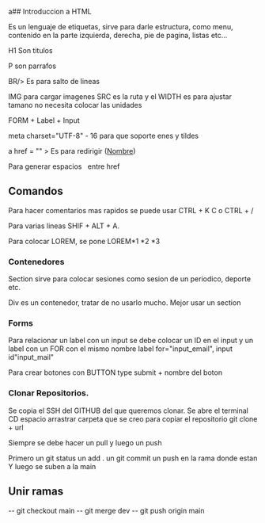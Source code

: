 a## Introduccion a HTML

Es un lenguaje de etiquetas, sirve para darle estructura, como menu, contenido en la parte izquierda, derecha, pie de pagina, listas etc...

H1 Son titulos

P son parrafos

BR/> Es para salto de lineas

IMG para cargar imagenes SRC es la ruta y el WIDTH es para ajustar tamano no necesita colocar las unidades

FORM + Label + Input

meta charset="UTF-8" - 16 para que soporte enes y tildes

a href = "" > Es para redirigir 
(<a href ="">Nombre</a>)

Para generar espacios &nbsp; entre href
## Comandos

Para hacer comentarios mas rapidos se puede usar CTRL + K C o CTRL + /

Para varias lineas SHIF + ALT + A.

Para colocar LOREM, se pone LOREM*1 *2 *3

### Contenedores 

Section sirve para colocar sesiones como sesion de un periodico, deporte etc.

Div es un contenedor, tratar de no usarlo mucho. Mejor usar un section


### Forms

Para relacionar un label con un input se debe colocar un ID en el input y un label con un FOR con el mismo nombre label for="input_email", input id"input_mail"

Para crear botones con BUTTON type submit + nombre del boton 

### Clonar Repositorios.

Se copia el SSH del GITHUB del que queremos clonar.
Se abre el terminal
CD espacio arrastrar carpeta que se creo para copiar el repositorio
git clone + url

Siempre se debe hacer un pull y luego un push

Primero un git status
un add .
un git commit 
un push en la rama donde estan
Y luego se suben a la main

## Unir ramas

-- git checkout main
-- git merge dev
-- git push origin main